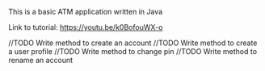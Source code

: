 This is a basic ATM application written in Java

Link to tutorial: https://youtu.be/k0BofouWX-o

//TODO Write method to create an account
//TODO Write method to create a user profile
//TODO Write method to change pin
//TODO Write method to rename an account

